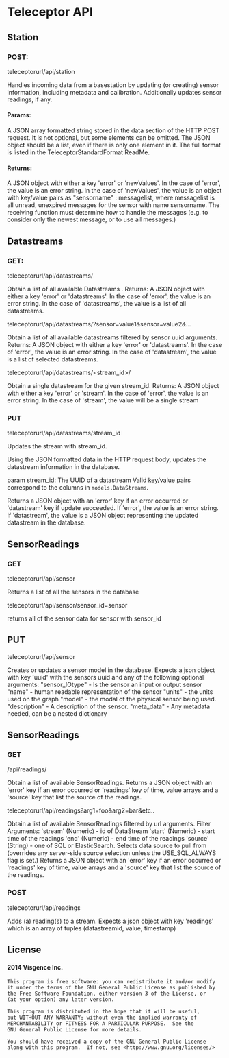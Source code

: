 # Teleceptor API

## Station

### POST:
teleceptorurl/api/station

Handles incoming data from a basestation by updating (or creating) sensor information, including metadata and calibration. Additionally updates sensor readings, if any.

#### Params:
A JSON array formatted string stored in the data section of the HTTP POST request.
It is not optional, but some elements can be omitted. The JSON object should be a list, even if there is only one element in it.
The full format is listed in the TeleceptorStandardFormat ReadMe.

#### Returns:
A JSON object with either a key 'error' or 'newValues'. In the case of 'error', the value is an error string.
In the case of 'newValues', the value is an object with key/value pairs as "sensorname" : messagelist, where messagelist is all unread, unexpired messages for the sensor with name sensorname.
The receiving function must determine how to handle the messages (e.g. to consider only the newest message, or to use all messages.)


## Datastreams

### GET:

teleceptorurl/api/datastreams/

Obtain a list of all available Datastreams .
Returns:
A JSON object with either a key 'error' or 'datastreams'.
In the case of 'error', the value is an error string.
In the case of 'datastreams', the value is a list of all datastreams.

teleceptorurl/api/datastreams/?sensor=value1&sensor=value2&...

Obtain a list of all available datastreams filtered by sensor uuid arguments.
Returns:
A JSON object with either a key 'error' or 'datastreams'.
In the case of 'error', the value is an error string.
In the case of 'datastream', the value is a list of selected datastreams.

teleceptorurl/api/datastreams/<stream_id>/

Obtain a single datastream for the given stream_id.
Returns:
A JSON object with either a key 'error' or 'stream'.
In the case of 'error', the value is an error string.
In the case of 'stream', the value will be a single stream

### PUT

teleceptorurl/api/datastreams/stream_id

Updates the stream with stream_id.

Using the JSON formatted data in the HTTP request body, updates the datastream information in the database.

param stream_id: The UUID of a datastream
Valid key/value pairs correspond to the columns in `models.DataStreams`.

Returns a JSON object with an 'error' key if an error occurred or 'datastream' key if update succeeded.
If 'error', the value is an error string. If 'datastream', the value is a JSON object representing the updated datastream in the database.


## SensorReadings

### GET

teleceptorurl/api/sensor

Returns a list of all the sensors in the database

teleceptorurl/api/sensor/sensor_id=sensor

returns all of the sensor data for sensor with sensor_id


## PUT

teleceptorurl/api/sensor

Creates or updates a sensor model in the database.
Expects a json object with key 'uuid' with the sensors uuid and any of the following optional arguments:
    "sensor_IOtype" - Is the sensor an input or output sensor
    "name" - human readable representation of the sensor
    "units" - the units used on the graph
    "model" - the modal of the physical sensor being used.
    "description" - A description of the sensor.
    "meta_data" - Any metadata needed, can be a nested dictionary


## SensorReadings

### GET

/api/readings/

Obtain a list of available SensorReadings.
Returns a JSON object with an 'error' key if an error occurred or 'readings' key of time, value arrays and a 'source' key that list the source of the readings.

teleceptorurl/api/readings?arg1=foo&arg2=bar&etc..

Obtain a list of available SensorReadings filtered by url arguments.
Filter Arguments:
    'stream' (Numeric) - id of DataStream
    'start' (Numeric) - start time of the readings
    'end' (Numeric) - end time of the readings
    'source' (String) - one of SQL or ElasticSearch. Selects data source to pull from (overrides any server-side source selection unless the USE_SQL_ALWAYS flag is set.)
Returns a JSON object with an 'error' key if an error occurred or 'readings' key of time, value arrays and a 'source' key that list the source of the readings.

### POST

teleceptorurl/api/readings

Adds (a) reading(s) to a stream.
Expects a json object with key 'readings' which is an array of tuples (datastreamid, value, timestamp)



## License
#### 2014 Visgence Inc.
    This program is free software: you can redistribute it and/or modify
    it under the terms of the GNU General Public License as published by
    the Free Software Foundation, either version 3 of the License, or
    (at your option) any later version.

    This program is distributed in the hope that it will be useful,
    but WITHOUT ANY WARRANTY; without even the implied warranty of
    MERCHANTABILITY or FITNESS FOR A PARTICULAR PURPOSE.  See the
    GNU General Public License for more details.

    You should have received a copy of the GNU General Public License
    along with this program.  If not, see <http://www.gnu.org/licenses/>
